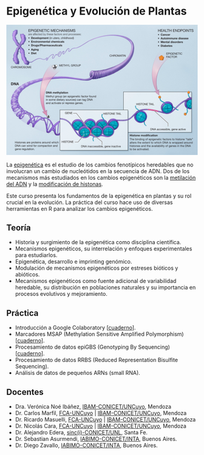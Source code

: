 # Epigenética y Evolución de Plantas

<p align="center">
<img src="img/Epigenetic_mechanisms.png" alt="Epigenética" width="600"/>
</p>

La [epigenética](https://es.wikipedia.org/wiki/Epigen%C3%A9tica) es el estudio
de los cambios fenotípicos heredables que no involucran un cambio de
nucleótidos en la secuencia de ADN. Dos de los mecanismos más estudiados en
los cambios epigenéticos son la
[metilación del ADN](https://es.wikipedia.org/wiki/Metilaci%C3%B3n_del_ADN) y
la [modificación de histonas](https://es.wikipedia.org/wiki/Histona).

Este curso presenta los fundamentos de la epigenética en plantas y su rol
crucial en la evolución. La práctica del curso hace uso de diversas
herramientas en R para analizar los cambios epigenéticos.


## Teoría

*  Historia y surgimiento de la epigenética como disciplina científica.
*  Mecanismos epigenéticos, su interrelación y enfoques experimentales para
   estudiarlos.
*  Epigenética, desarrollo e imprinting genómico.
*  Modulación de mecanismos epigenéticos por estreses bióticos y abióticos.
*  Mecanismos epigenéticos como fuente adicional de variabilidad heredable, su
   distribución en poblaciones naturales y su importancia en procesos
   evolutivos y mejoramiento.

## Práctica

* Introducción a Google Colaboratory [[cuaderno](https://colab.research.google.com/github/VeronicaNoe/EpiEvo/blob/main/cuadernos/TP0_espacio_de_trabajo.ipynb)].
* Marcadores MSAP (Methylation Sensitive Amplified Polymorphism) [[cuaderno](https://colab.research.google.com/github/VeronicaNoe/EpiEvo/blob/main/cuadernos/TP1_MSAP.ipynb)].
* Procesamiento de datos epiGBS (Genotyping By Sequencing) [[cuaderno](https://colab.research.google.com/github/VeronicaNoe/EpiEvo/blob/main/cuadernos/TP2_epiGBS.ipynb)].
* Procesamiento de datos RRBS (Reduced Representation Bisulfite Sequencing).
* Análisis de datos de pequeños ARNs (small RNA).


## Docentes

- Dra. Verónica Noé Ibáñez, [IBAM-CONICET/UNCuyo](https://www.mendoza.conicet.gov.ar/portal/ibam/), Mendoza
- Dr. Carlos Marfil, [FCA-UNCuyo](http://www.fca.uncu.edu.ar/) | [IBAM-CONICET/UNCuyo](http://www.fca.uncu.edu.ar/), Mendoza
- Dr. Ricardo Masuelli, [FCA-UNCuyo](http://www.fca.uncu.edu.ar/) | [IBAM-CONICET/UNCuyo](https://www.mendoza.conicet.gov.ar/portal/ibam/), Mendoza
- Dr. Nicolás Cara, [FCA-UNCuyo](http://www.fca.uncu.edu.ar/) | [IBAM-CONICET/UNCuyo](https://www.mendoza.conicet.gov.ar/portal/ibam/), Mendoza
- Dr. Alejandro Edera, [sinc(i)-CONICET/UNL](http://sinc.unl.edu.ar/), Santa Fe.
- Dr. Sebastian Asurmendi, [IABIMO-CONICET/INTA](https://inta.gob.ar/instdebiotecnologia), Buenos Aires.
- Dr. Diego Zavallo, [IABIMO-CONICET/INTA](https://inta.gob.ar/instdebiotecnologia), Buenos Aires.
